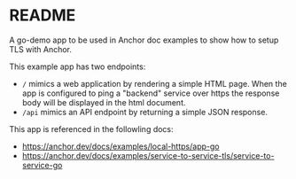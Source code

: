 # README

A go-demo app to be used in Anchor doc examples to show how to setup TLS with Anchor. 

This example app has two endpoints:

* `/` mimics a web application by rendering a simple HTML page. When the app is configured to ping a "backend" service over https the response body will be displayed in the html document.
* `/api` mimics an API endpoint by returning a simple JSON response.

This app is referenced in the followling docs:

* https://anchor.dev/docs/examples/local-https/app-go 
* https://anchor.dev/docs/examples/service-to-service-tls/service-to-service-go

